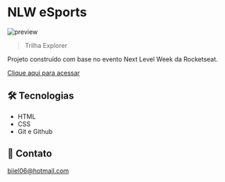 # NLW eSports

![preview](./assets/captura-tela)

> Trilha Explorer

Projeto construído com base no evento Next Level Week da Rocketseat.

[Clique aqui para acessar](https://gabrielrdev.github.io/nlw-eSports/)

## 🛠 Tecnologias

- HTML
- CSS
- Git e Github

## 💛 Contato

biiel06@hotmail.com
